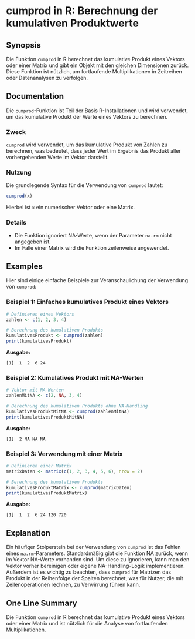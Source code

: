 <!--
Meta Description: # cumprod in R: Berechnung der kumulativen Produktwerte ## Synopsis Die Funktion `cumprod` in R berechnet das kumulative Produkt eines Vektors oder ei...
Meta Keywords: cumprod, die, der, produkt, funktion
-->

# cumprod in R: Berechnung der kumulativen Produktwerte

## Synopsis
Die Funktion `cumprod` in R berechnet das kumulative Produkt eines Vektors oder einer Matrix und gibt ein Objekt mit den gleichen Dimensionen zurück. Diese Funktion ist nützlich, um fortlaufende Multiplikationen in Zeitreihen oder Datenanalysen zu verfolgen.

## Documentation
Die `cumprod`-Funktion ist Teil der Basis R-Installationen und wird verwendet, um das kumulative Produkt der Werte eines Vektors zu berechnen. 

### Zweck
`cumprod` wird verwendet, um das kumulative Produkt von Zahlen zu berechnen, was bedeutet, dass jeder Wert im Ergebnis das Produkt aller vorhergehenden Werte im Vektor darstellt.

### Nutzung
Die grundlegende Syntax für die Verwendung von `cumprod` lautet:

```R
cumprod(x)
```

Hierbei ist `x` ein numerischer Vektor oder eine Matrix. 

### Details
- Die Funktion ignoriert NA-Werte, wenn der Parameter `na.rm` nicht angegeben ist.
- Im Falle einer Matrix wird die Funktion zeilenweise angewendet.
  
## Examples
Hier sind einige einfache Beispiele zur Veranschaulichung der Verwendung von `cumprod`:

### Beispiel 1: Einfaches kumulatives Produkt eines Vektors

```R
# Definieren eines Vektors
zahlen <- c(1, 2, 3, 4)

# Berechnung des kumulativen Produkts
kumulativesProdukt <- cumprod(zahlen)
print(kumulativesProdukt)
```
**Ausgabe:**
```
[1]  1  2  6 24
```

### Beispiel 2: Kumulatives Produkt mit NA-Werten

```R
# Vektor mit NA-Werten
zahlenMitNA <- c(2, NA, 3, 4)

# Berechnung des kumulativen Produkts ohne NA-Handling
kumulativesProduktMitNA <- cumprod(zahlenMitNA)
print(kumulativesProduktMitNA)
```
**Ausgabe:**
```
[1]  2 NA NA NA
```

### Beispiel 3: Verwendung mit einer Matrix

```R
# Definieren einer Matrix
matrixDaten <- matrix(c(1, 2, 3, 4, 5, 6), nrow = 2)

# Berechnung des kumulativen Produkts
kumulativesProduktMatrix <- cumprod(matrixDaten)
print(kumulativesProduktMatrix)
```
**Ausgabe:**
```
[1]  1  2  6 24 120 720
```

## Explanation
Ein häufiger Stolperstein bei der Verwendung von `cumprod` ist das Fehlen eines `na.rm`-Parameters. Standardmäßig gibt die Funktion NA zurück, wenn im Vektor NA-Werte vorhanden sind. Um diese zu ignorieren, kann man den Vektor vorher bereinigen oder eigene NA-Handling-Logik implementieren. Außerdem ist es wichtig zu beachten, dass `cumprod` für Matrizen das Produkt in der Reihenfolge der Spalten berechnet, was für Nutzer, die mit Zeilenoperationen rechnen, zu Verwirrung führen kann.

## One Line Summary
Die Funktion `cumprod` in R berechnet das kumulative Produkt eines Vektors oder einer Matrix und ist nützlich für die Analyse von fortlaufenden Multiplikationen.